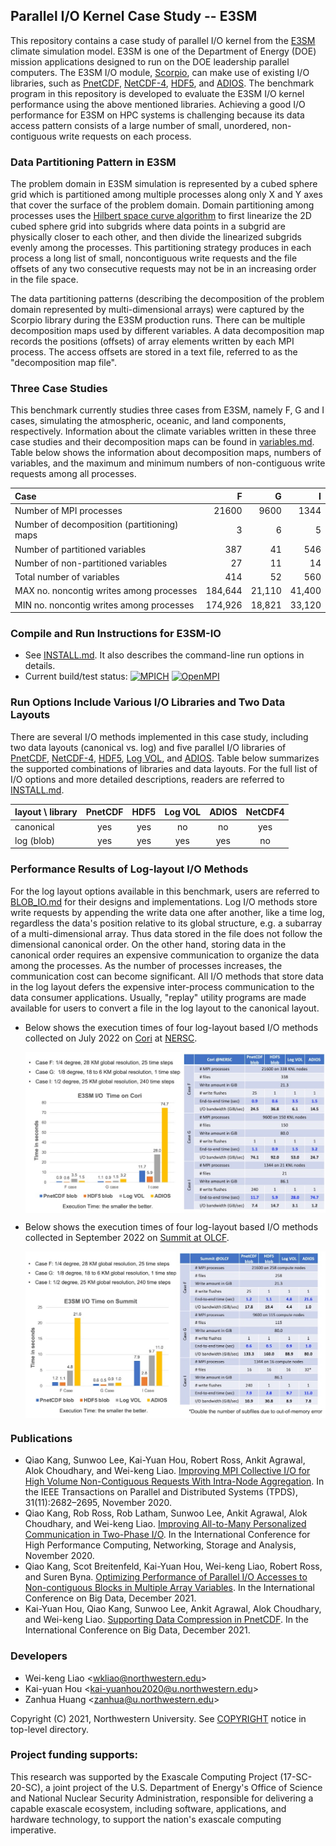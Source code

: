 ## Parallel I/O Kernel Case Study -- E3SM

This repository contains a case study of parallel I/O kernel from the
[E3SM](https://github.com/E3SM-Project/E3SM) climate simulation model.
E3SM is one of the Department of Energy (DOE) mission applications designed to
run on the DOE leadership parallel computers. The E3SM I/O module,
[Scorpio](https://github.com/E3SM-Project/scorpio), can make use of existing
I/O libraries, such as [PnetCDF](https://github.com/Parallel-NetCDF/PnetCDF),
[NetCDF-4](http://www.unidata.ucar.edu/software/netcdf),
[HDF5](https://www.hdfgroup.org/solutions/hdf5), and
[ADIOS](https://github.com/ornladios/ADIOS2).
The benchmark program in this repository is developed to evaluate the E3SM I/O
kernel performance using the above mentioned libraries.
Achieving a good I/O performance for E3SM on HPC systems is challenging
because its data access pattern consists of a large number of small, unordered,
non-contiguous write requests on each process.

### Data Partitioning Pattern in E3SM
The problem domain in E3SM simulation is represented by a cubed sphere grid
which is partitioned among multiple processes along only X and Y axes that
cover the surface of the problem domain. Domain partitioning among processes
uses the
[Hilbert space curve algorithm](https://en.wikipedia.org/wiki/Hilbert_curve)
to first linearize the 2D cubed sphere grid into subgrids where data points in
a subgrid are physically closer to each other, and then divide the linearized
subgrids evenly among the processes. This partitioning strategy produces in
each process a long list of small, noncontiguous write requests and the file
offsets of any two consecutive requests may not be in an increasing order in
the file space.

The data partitioning patterns (describing the decomposition of the problem
domain represented by multi-dimensional arrays) were captured by the Scorpio
library during the E3SM production runs. There can be multiple decomposition
maps used by different variables. A data decomposition map records the
positions (offsets) of array elements written by each MPI process. The access
offsets are stored in a text file, referred to as the "decomposition map file".

### Three Case Studies
This benchmark currently studies three cases from E3SM, namely F, G and I
cases, simulating the atmospheric, oceanic, and land components, respectively.
Information about the climate variables written in these three case studies and
their decomposition maps can be found in [variables.md](./docs/variables.md).
Table below shows the information about decomposition maps, numbers of
variables, and the maximum and minimum numbers of non-contiguous write requests
among all processes.

|                                        Case |       F |      G |     I |
|:--------------------------------------------|--------:|-------:|-------:|
| Number of MPI processes                     |   21600 |   9600 |   1344 |
| Number of decomposition (partitioning) maps |       3 |      6 |      5 |
| Number of partitioned variables             |     387 |     41 |    546 |
| Number of non-partitioned variables         |      27 |     11 |     14 |
| Total number of variables                   |     414 |     52 |    560 |
| MAX no. noncontig writes among processes    | 184,644 | 21,110 | 41,400 |
| MIN no. noncontig writes among processes    | 174,926 | 18,821 | 33,120 |

### Compile and Run Instructions for E3SM-IO
* See [INSTALL.md](./docs/INSTALL.md). It also describes the command-line run
  options in details.
* Current build/test status:
  [![MPICH](https://github.com/Parallel-NetCDF/E3SM-IO/actions/workflows/mpich_static.yml/badge.svg)](https://github.com/Parallel-NetCDF/E3SM-IO/actions/workflows/mpich_static.yml)
  [![OpenMPI](https://github.com/Parallel-NetCDF/E3SM-IO/actions/workflows/ubuntu_ompi.yml/badge.svg)](https://github.com/Parallel-NetCDF/E3SM-IO/actions/workflows/ubuntu_ompi.yml)

### Run Options Include Various I/O Libraries and Two Data Layouts
There are several I/O methods implemented in this case study, including two
data layouts (canonical vs. log) and five parallel I/O libraries of
[PnetCDF](https://github.com/Parallel-NetCDF/PnetCDF),
[NetCDF-4](https://github.com/Unidata/netcdf-c),
[HDF5](https://github.com/HDFGroup/hdf5),
[Log VOL](https://github.com/DataLib-ECP/vol-log-based), and
[ADIOS](https://github.com/ornladios/ADIOS2).
Table below summarizes the supported combinations of libraries and data
layouts. For the full list of I/O options and more detailed descriptions,
readers are referred to [INSTALL.md](./docs/INSTALL.md).

| layout \ library | PnetCDF | HDF5 | Log VOL | ADIOS | NetCDF4 |
|------------------|:-------:|:----:|:-------:|:-----:|:-------:|
| canonical        | yes     | yes  | no      | no    | yes     |
| log (blob)       | yes     | yes  | yes     | yes   | no      |

### Performance Results of Log-layout I/O Methods
For the log layout options available in this benchmark, users are referred to
[BLOB_IO.md](./docs/BLOB_IO.md) for their designs and implementations. Log I/O
methods store write requests by appending the write data one after another,
like a time log, regardless the data's position relative to its global
structure, e.g. a subarray of a multi-dimensional array. Thus data stored in
the file does not follow the dimensional canonical order. On the other hand,
storing data in the canonical order requires an expensive communication to
organize the data among the processes. As the number of processes increases,
the communication cost can become significant. All I/O methods that store data
in the log layout defers the expensive inter-process communication to the data
consumer applications. Usually, "replay" utility programs are made available
for users to convert a file in the log layout to the canonical layout.

* Below shows the execution times of four log-layout based I/O methods
  collected on July 2022 on [Cori](https://docs.nersc.gov/systems/cori/) at
  [NERSC](https://www.nersc.gov).
  <p align="center">
  <img align="center" src="./docs/cori_07192022.jpg" alt="Performance of log-layout based I/O methods on Cori" width="600">
  </p>

* Below shows the execution times of four log-layout based I/O methods
  collected in September 2022 on [Summit at OLCF](https://www.olcf.ornl.gov/summit/).
  <p align="center">
  <img align="center" src="./docs/summit_09_2022.jpg" alt="Performance of log-layout based I/O methods on Summit" width="600">
  </p>

### Publications
* Qiao Kang, Sunwoo Lee, Kai-Yuan Hou, Robert Ross, Ankit Agrawal, Alok Choudhary, and Wei-keng Liao. [Improving MPI Collective I/O for High Volume Non-Contiguous Requests With Intra-Node Aggregation](https://ieeexplore.ieee.org/document/9109678). In the IEEE Transactions on Parallel and Distributed Systems (TPDS), 31(11):2682–2695, November 2020.
* Qiao Kang, Rob Ross, Rob Latham, Sunwoo Lee, Ankit Agrawal, Alok Choudhary, and Wei-keng Liao. [Improving All-to-Many Personalized Communication in Two-Phase I/O](https://ieeexplore.ieee.org/document/9355310). In the International Conference for High Performance Computing, Networking, Storage and Analysis, November 2020.
* Qiao Kang, Scot Breitenfeld, Kai-Yuan Hou, Wei-keng Liao, Robert Ross, and Suren Byna. [Optimizing Performance of Parallel I/O Accesses to Non-contiguous Blocks in Multiple Array Variables](https://ieeexplore.ieee.org/document/9671638). In the International Conference on Big Data, December 2021.
* Kai-Yuan Hou, Qiao Kang, Sunwoo Lee, Ankit Agrawal, Alok Choudhary, and Wei-keng Liao. [Supporting Data Compression in PnetCDF](https://ieeexplore.ieee.org/document/9671998). In the International Conference on Big Data, December 2021.

### Developers
* Wei-keng Liao <<wkliao@northwestern.edu>>
* Kai-yuan Hou <<kai-yuanhou2020@u.northwestern.edu>>
* Zanhua Huang <<zanhua@u.northwestern.edu>>

Copyright (C) 2021, Northwestern University.
See [COPYRIGHT](COPYRIGHT) notice in top-level directory.

### Project funding supports:
This research was supported by the Exascale Computing Project (17-SC-20-SC), a
joint project of the U.S. Department of Energy's Office of Science and National
Nuclear Security Administration, responsible for delivering a capable exascale
ecosystem, including software, applications, and hardware technology, to
support the nation's exascale computing imperative.


